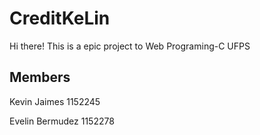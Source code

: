 # CreditKeLin
Hi there! This is a epic project to Web Programing-C  UFPS

## Members
Kevin Jaimes 1152245

Evelin Bermudez 1152278